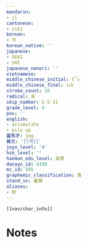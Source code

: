 ```yaml
---
mandarin:
- jī
cantonese:
- zik1
korean:
- 적
korean_native: ''
japanese:
- SEKI
- SHI
japanese_nanori: ''
vietnamese:
middle_chinese_initial: t͡s
middle_chinese_final: iᴇk
stroke_count: 16
radical: 禾
skip_number: 1-5-11
grade_level: 4
pos: ''
english:
- accumulate
- pile up
羅馬字: jeg
韓文: '[[적]]'
joyo_level: '4'
hsk_level: ''
hanmun_edu_level: 高等
danayo_id: 4199
mc_id: 505
graphemic_classification: 責
stand_in: 蓄積
aliases:
- 积
---
```

```meta-bind-embed
[[nav/char_info]]
```

# Notes
